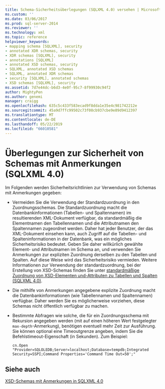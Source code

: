 ```yaml
---
title: Schema-Sicherheitsüberlegungen (SQLXML 4.0) versehen | Microsoft-Dokumentation
ms.custom: ''
ms.date: 03/06/2017
ms.prod: sql-server-2014
ms.reviewer: ''
ms.technology: xml
ms.topic: reference
helpviewer_keywords:
- mapping schema [SQLXML], security
- annotated XDR schemas, security
- XDR schemas [SQLXML], security
- annotations [SQLXML]
- annotated XSD schemas, security
- SQLXML, annotated XSD schemas
- SQLXML, annotated XDR schemas
- security [SQLXML], annotated schemas
- XSD schemas [SQLXML], security
ms.assetid: 7d7e44dc-b6d3-4e0f-95c7-8f99930c94f2
author: MightyPen
ms.author: genemi
manager: craigg
ms.openlocfilehash: 635c5c433f583ecad9f8dda1e35e4c981742212e
ms.sourcegitcommit: 45a9d7ffc99502c73f08cb937cbe9e89d9412397
ms.translationtype: MT
ms.contentlocale: de-DE
ms.lasthandoff: 05/22/2019
ms.locfileid: "66010581"
---
```

# <a name="annotated-schema-security-considerations-sqlxml-40"></a>Überlegungen zur Sicherheit von Schemas mit Anmerkungen (SQLXML 4.0)
  Im Folgenden werden Sicherheitsrichtlinien zur Verwendung von Schemas mit Anmerkungen gegeben:  
  
-   Vermeiden Sie die Verwendung der Standardzuordnung in den Zuordnungsschemas. Die Standardzuordnung macht die Datenbankinformationen (Tabellen- und Spaltennamen) im resultierenden XML-Dokument verfügbar, da standardmäßig die Elementnamen den Tabellennamen und die Attributnamen den Spaltennamen zugeordnet werden. Daher hat jeder Benutzer, der das XML-Dokument einsehen kann, auch Zugriff auf die Tabellen- und Spalteninformationen in der Datenbank, was ein mögliches Sicherheitsrisiko bedeutet. Geben Sie daher willkürlich gewählte Element- und Attributnamen im Schema an, und verwenden Sie Anmerkungen zur expliziten Zuordnung derselben zu den Tabellen und Spalten. Auf diese Weise wird das Sicherheitsrisiko vermieden. Weitere Informationen zur Verwendung der standardzuordnung, bei der Erstellung von XSD-Schemas finden Sie unter [standardmäßige Zuordnung von XSD-Elementen und-Attributen zu Tabellen und Spalten &#40;SQLXML 4.0&#41;](../../sqlxml-annotated-xsd-schemas-using/default-mapping-of-xsd-elements-and-attributes-to-tables-and-columns-sqlxml-4-0.md).  
  
-   Die mithilfe von Anmerkungen angegebene explizite Zuordnung macht die Datenbankinformationen (wie Tabellennamen und Spaltennamen) verfügbar. Daher werden Sie es möglicherweise vorziehen, diese Schemas nicht öffentlich verfügbar zu machen.  
  
-   Bestimmte Abfragen wie solche, die für ein Zuordnungsschema mit Rekursion angegeben werden (mit auf einen höheren Wert festgelegter `max-depth`-Anmerkung), benötigen eventuell mehr Zeit zur Ausführung. Sie können optional eine Timeoutgrenze angeben, indem Sie die Befehlstimeout-Eigenschaft (in Sekunden). Zum Beispiel:  
  
    ```  
    cn.Open "Provider=SQLOLEDB;Server=localhost;Database=tempdb;Integrated Security=SSPI;Command Properties='Command Time Out=50';"  
    ```  
  
## <a name="see-also"></a>Siehe auch  
 [XSD-Schemas mit Anmerkungen in SQLXML 4.0](../../sqlxml/annotated-xsd-schemas/annotated-xsd-schemas-in-sqlxml-4-0.md)  
  
  

